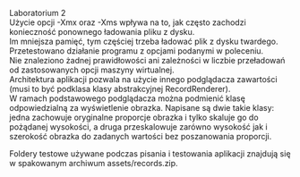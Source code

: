 Laboratorium 2     
Użycie opcji -Xmx oraz -Xms wpływa na to, jak często zachodzi konieczność ponownego ładowania pliku z dysku.     
Im mniejsza pamięć, tym częściej trzeba ładować plik z dysku twardego.      
Przetestowano działanie programu z opcjami podanymi w poleceniu.     
Nie znaleziono żadnej prawidłowości ani zależności w liczbie przeładowań od zastosowanych opcji maszyny wirtualnej.      
Architektura aplikacji pozwala na użycie innego podglądacza zawartości (musi to być podklasa klasy abstrakcyjnej RecordRenderer).     
W ramach podstawowego podglądacza można podmienić klasę odpowiedzialną za wyświetlenie obrazka. Napisane są dwie takie klasy: jedna zachowuje oryginalne proporcje obrazka i tylko skaluje go do pożądanej wysokości, a druga przeskalowuje zarówno wysokość jak i szerokość obrazka do zadanych wartości bez poszanowania proporcji.     
     
Foldery testowe używane podczas pisania i testowania aplikacji znajdują się w spakowanym archiwum assets/records.zip.     
